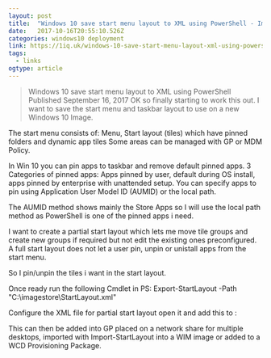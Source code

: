 ```yaml
---
layout: post 
title:  "Windows 10 save start menu layout to XML using PowerShell - Imran Qureshi" 
date:   2017-10-16T20:55:10.526Z 
categories: windows10 deployment
link: https://1iq.uk/windows-10-save-start-menu-layout-xml-using-powershell/?utm_content=buffer5da3d&utm_medium=social&utm_source=twitter.com&utm_campaign=buffer 
tags:
  - links
ogtype: article 
---
```


> Windows 10 save start menu layout to XML using PowerShell
Published September 16, 2017
OK so finally starting to work this out. I want to save the start menu and taskbar layout to use on a new Windows 10 Image.

The start menu consists of:
Menu, Start layout (tiles) which have pinned folders and dynamic app tiles
Some areas can be managed with GP or MDM Policy.

In Win 10 you can pin apps to taskbar and remove default pinned apps.
3 Categories of pinned apps:
Apps pinned by user, default during OS install, apps pinned by enterprise with unattended setup.
You can specify apps to pin using Application User Model ID (AUMID) or the local path.

The AUMID method shows mainly the Store Apps so I will use the local path method as PowerShell is one of the pinned apps i need.

I want to create a partial start layout which lets me move tile groups and create new groups if required but not edit the existing ones preconfigured.
A full start layout does not let a user pin, unpin or unistall apps from the start menu.

So I pin/unpin the tiles i want in the start layout.

Once ready run the following Cmdlet in PS:
Export-StartLayout -Path "C:\imagestore\StartLayout.xml"

Configure the XML file for partial start layout open it and add this to <DefaultLayoutOverride>:
<DefaultLayoutOverride LayoutCustomizationRestrictionType="OnlySpecifiedGroups">

This can then be added into GP placed on a network share for multiple desktops, imported with Import-StartLayout into a WIM image or added to a WCD Provisioning Package.